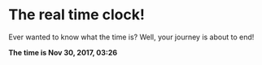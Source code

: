 # The real time clock!

Ever wanted to know what the time is? Well, your journey is about to end!

**The time is Nov 30, 2017, 03:26**